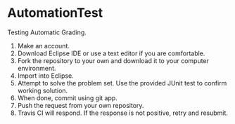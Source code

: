 # AutomationTest
Testing Automatic Grading.

1. Make an account.
2. Download Eclipse IDE or use a text editor if you are comfortable.
3. Fork the repository to your own and download it to your computer environment.
4. Import into Eclipse.
5. Attempt to solve the problem set. Use the provided JUnit test to confirm working solution.
6. When done, commit using git app. 
7. Push the request from your own repository.
8. Travis CI will respond. If the response is not positive, retry and resubmit.
